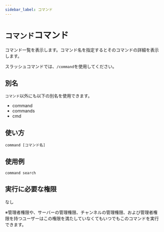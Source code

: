 ```yaml
---
sidebar_label: コマンド
---
```

# `コマンド`コマンド
コマンド一覧を表示します。コマンド名を指定するとそのコマンドの詳細を表示します。

スラッシュコマンドでは、`/command`を使用してください。

## 別名
`コマンド`以外にも以下の別名を使用できます。

- command
- commands
- cmd

## 使い方
```
command [コマンド名]
```

## 使用例
```
command search
```


## 実行に必要な権限
なし

※管理者権限や、サーバーの管理権限、チャンネルの管理権限、および管理者権限を持つユーザーはこの権限を満たしていなくてもいつでもこのコマンドを実行できます。
  
